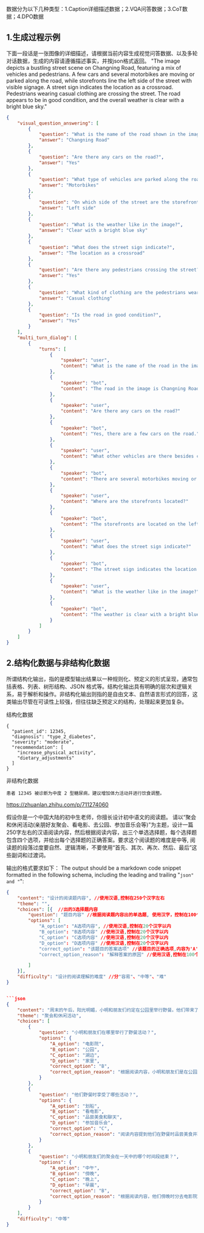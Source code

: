 数据分为以下几种类型：1.Caption详细描述数据；2.VQA问答数据；3.CoT数据；4.DPO数据

## 1.生成过程示例
下面一段话是一张图像的详细描述，请根据当前内容生成视觉问答数据、以及多轮对话数据，生成的内容请遵循描述事实，并按json格式返回。
"The image depicts a bustling street scene on Changning Road, featuring a mix of vehicles and pedestrians. A few cars and several motorbikes are moving or parked along the road, while storefronts line the left side of the street with visible signage. A street sign indicates the location as a crossroad. Pedestrians wearing casual clothing are crossing the street. The road appears to be in good condition, and the overall weather is clear with a bright blue sky."

```json
{
    "visual_question_answering": [
        {
            "question": "What is the name of the road shown in the image?",
            "answer": "Changning Road"
        },
        {
            "question": "Are there any cars on the road?",
            "answer": "Yes"
        },
        {
            "question": "What type of vehicles are parked along the road besides cars?",
            "answer": "Motorbikes"
        },
        {
            "question": "On which side of the street are the storefronts located?",
            "answer": "Left side"
        },
        {
            "question": "What is the weather like in the image?",
            "answer": "Clear with a bright blue sky"
        },
        {
            "question": "What does the street sign indicate?",
            "answer": "The location as a crossroad"
        },
        {
            "question": "Are there any pedestrians crossing the street?",
            "answer": "Yes"
        },
        {
            "question": "What kind of clothing are the pedestrians wearing?",
            "answer": "Casual clothing"
        },
        {
            "question": "Is the road in good condition?",
            "answer": "Yes"
        }
    ],
    "multi_turn_dialog": [
        {
            "turns": [
                {
                    "speaker": "user",
                    "content": "What is the name of the road in the image?"
                },
                {
                    "speaker": "bot",
                    "content": "The road in the image is Changning Road."
                },
                {
                    "speaker": "user",
                    "content": "Are there any cars on the road?"
                },
                {
                    "speaker": "bot",
                    "content": "Yes, there are a few cars on the road."
                },
                {
                    "speaker": "user",
                    "content": "What other vehicles are there besides cars?"
                },
                {
                    "speaker": "bot",
                    "content": "There are several motorbikes moving or parked along the road."
                },
                {
                    "speaker": "user",
                    "content": "Where are the storefronts located?"
                },
                {
                    "speaker": "bot",
                    "content": "The storefronts are located on the left side of the street."
                },
                {
                    "speaker": "user",
                    "content": "What does the street sign indicate?"
                },
                {
                    "speaker": "bot",
                    "content": "The street sign indicates the location as a crossroad."
                },
                {
                    "speaker": "user",
                    "content": "What is the weather like in the image?"
                },
                {
                    "speaker": "bot",
                    "content": "The weather is clear with a bright blue sky."
                }
            ]
        }
    ]
}
```


## 2.结构化数据与非结构化数据
所谓结构化输出，指的是模型输出结果以一种规则化、预定义的形式呈现，通常包括表格、列表、树形结构、JSON 格式等。结构化输出具有明确的层次和逻辑关系，易于解析和操作。非结构化输出则指的是自由文本、自然语言形式的回答，这类输出尽管在可读性上较强，但往往缺乏预定义的结构，处理起来更加复杂。

结构化数据
```
{
  "patient_id": 12345,
  "diagnosis": "type_2_diabetes",
  "severity": "moderate",
  "recommendation": [
    "increase_physical_activity",
    "dietary_adjustments"
  ]
}
```

非结构化数据
```
患者 12345 被诊断为中度 2 型糖尿病，建议增加体力活动并进行饮食调整。
```

https://zhuanlan.zhihu.com/p/711274060

假设你是一个中国大陆的初中生老师，你擅长设计初中语文的阅读题。 请以“聚会和休闲活动(亲朋好友聚会、看电影、去公园、参加音乐会等)”为主题，设计一篇250字左右的汉语阅读内容，然后根据阅读内容，出三个单选选择题，每个选择题包含四个选项，并给出每个选择题的正确答案。要求这个阅读题的难度是中等, 阅读题的段落过度要自然、逻辑清晰，不要使用“首先、其次、再次、然后、最后”这些副词和过渡词。


输出的格式要求如下：
The output should be a markdown code snippet formatted in the following schema, including the leading and trailing "```json" and "```":
```json
{
    "content": "设计的阅读题内容", //使用汉语,控制在250个汉字左右
    "theme": "",
    "choices": [{  //出的3选择题内容
        "question": "题目内容" //根据阅读题内容出的单选题, 使用汉字，控制在100个汉字以内
        "options": [
            "A_option": "A选项内容", //使用汉语,控制在20个汉字以内
            "B_option": "B选项内容" //使用汉语,控制在20个汉字以内
            "C_option": "C选项内容" //使用汉语,控制在20个汉字以内
            "D_option": "D选项内容" //使用汉语,控制在20个汉字以内
            "correct_option": "该题目的答案选项" //该题目的正确选项,内容为'A','B','C','D'中的一个
            "correct_option_reason": "解释答案的原因" //使用汉语,控制在100个汉字以内

        ]
    }],
    "difficulty": "设计的阅读理解的难度" //分"容易"、"中等"、"难"
}


```json
{
    "content": "周末的午后，阳光明媚，小明和朋友们约定在公园里举行野餐。他们带来了各种美食，有香甜的蛋糕、新鲜的水果和美味的三明治。在树荫下，大家围坐在一起，边品尝美食边聊天，享受着轻松愉快的时光。随后，他们决定去划船，湖面上波光粼粼，船桨激起层层涟漪。傍晚时分，他们又一起去了电影院，观看了一部期待已久的电影。这一天，小明和朋友们的聚会充满了欢声笑语，留下了美好的回忆。",
    "theme": "聚会和休闲活动",
    "choices": [
        {
            "question": "小明和朋友们在哪里举行了野餐活动？",
            "options": {
                "A_option": "电影院",
                "B_option": "公园",
                "C_option": "湖边",
                "D_option": "家里",
                "correct_option": "B",
                "correct_option_reason": "根据阅读内容，小明和朋友们是在公园里举行野餐。"
            }
        },
        {
            "question": "他们野餐时享受了哪些活动？",
            "options": {
                "A_option": "划船",
                "B_option": "看电影",
                "C_option": "品尝美食和聊天",
                "D_option": "参加音乐会",
                "correct_option": "C",
                "correct_option_reason": "阅读内容提到他们在野餐时品尝美食并聊天。"
            }
        },
        {
            "question": "小明和朋友们的聚会在一天中的哪个时间段结束？",
            "options": {
                "A_option": "中午",
                "B_option": "傍晚",
                "C_option": "晚上",
                "D_option": "早晨",
                "correct_option": "B",
                "correct_option_reason": "根据阅读内容，他们傍晚时分去电影院观看电影，说明聚会在傍晚结束。"
            }
        }
    ],
    "difficulty": "中等"
}



